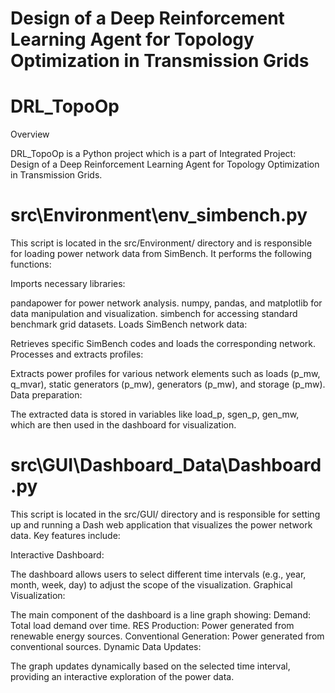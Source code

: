 # Design of a Deep Reinforcement Learning Agent for Topology Optimization in Transmission Grids
# DRL_TopoOp

Overview

DRL_TopoOp is a Python project which is a part of Integrated Project: Design of a Deep Reinforcement Learning Agent for Topology Optimization in Transmission Grids.

# src\Environment\env_simbench.py
This script is located in the src/Environment/ directory and is responsible for loading power network data from SimBench. It performs the following functions:

Imports necessary libraries:

pandapower for power network analysis.
numpy, pandas, and matplotlib for data manipulation and visualization.
simbench for accessing standard benchmark grid datasets.
Loads SimBench network data:

Retrieves specific SimBench codes and loads the corresponding network.
Processes and extracts profiles:

Extracts power profiles for various network elements such as loads (p_mw, q_mvar), static generators (p_mw), generators (p_mw), and storage (p_mw).
Data preparation:

The extracted data is stored in variables like load_p, sgen_p, gen_mw, which are then used in the dashboard for visualization.

# src\GUI\Dashboard_Data\Dashboard.py
This script is located in the src/GUI/ directory and is responsible for setting up and running a Dash web application that visualizes the power network data. Key features include:

Interactive Dashboard:

The dashboard allows users to select different time intervals (e.g., year, month, week, day) to adjust the scope of the visualization.
Graphical Visualization:

The main component of the dashboard is a line graph showing:
Demand: Total load demand over time.
RES Production: Power generated from renewable energy sources.
Conventional Generation: Power generated from conventional sources.
Dynamic Data Updates:

The graph updates dynamically based on the selected time interval, providing an interactive exploration of the power data.

